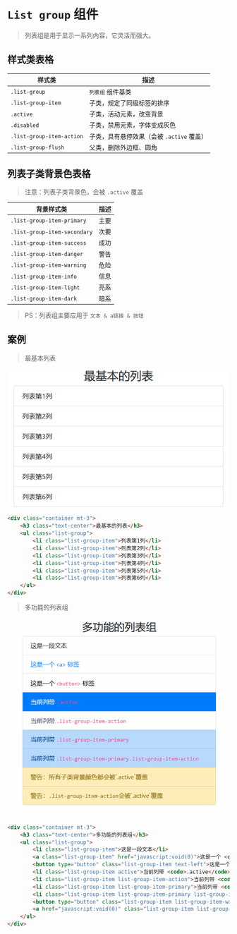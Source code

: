 # `List group` 组件

> 列表组是用于显示一系列内容，它灵活而强大。

## 样式类表格

| 样式类                    | 描述                                      |
| ------------------------- | ----------------------------------------- |
| `.list-group`             | `列表组` 组件基类                         |
| `.list-group-item`        | 子类，规定了同级标签的排序                |
| `.active`                 | 子类，活动元素，改变背景                  |
| `.disabled`               | 子类，禁用元素，字体变成灰色              |
| `.list-group-item-action` | 子类，具有悬停效果（会被 `.active` 覆盖） |
| `.list-group-flush`       | 父类，删除外边框、圆角                    |

## 列表子类背景色表格

> 注意：列表子类背景色，会被 `.active` 覆盖

| 背景样式类                   | 描述 |
| ---------------------------- | ---- |
| `.list-group-item-primary`   | 主要 |
| `.list-group-item-secondary` | 次要 |
| `.list-group-item-success`   | 成功 |
| `.list-group-item-danger`    | 警告 |
| `.list-group-item-warning`   | 危险 |
| `.list-group-item-info`      | 信息 |
| `.list-group-item-light`     | 亮系 |
| `.list-group-item-dark`      | 暗系 |

> PS：列表组主要应用于 `文本 & a链接 & 按钮`

## 案例

> 最基本列表

![列表组-基本](./static/列表组-基本.png)

```html
<div class="container mt-3">
    <h3 class="text-center">最基本的列表</h3>
    <ul class="list-group">
        <li class="list-group-item">列表第1列</li>
        <li class="list-group-item">列表第2列</li>
        <li class="list-group-item">列表第3列</li>
        <li class="list-group-item">列表第4列</li>
        <li class="list-group-item">列表第5列</li>
        <li class="list-group-item">列表第6列</li>
    </ul>
</div>
```

> 多功能的列表组

![多功能列表](./static/列表组-多功能列表.gif)

```html
<div class="container mt-3">
    <h3 class="text-center">多功能的列表组</h3>
    <ul class="list-group">
        <li class="list-group-item">这是一段文本</li>
        <a class="list-group-item" href="javascript:void(0)">这是一个 <code>&lt;a&gt;</code> 标签</a>
        <button type="button" class="list-group-item text-left">这是一个 <code>&lt;button&gt;</code> 标签</button>
        <li class="list-group-item active">当前列带 <code>.active</code></li>
        <li class="list-group-item list-group-item-action">当前列带 <code>.list-group-item-action</code></li>
        <li class="list-group-item list-group-item-primary">当前列带 <code>.list-group-item-primary</code></li>
        <li class="list-group-item list-group-item-primary list-group-item-action">当前列带 <code>.list-group-item-primary.list-group-item-action</code></li>
        <button type="button" class="list-group-item list-group-item-warning list-group-item-action">警告：所有子类背景颜色都会被`.active`覆盖</button>
        <a href="javascript:void(0)" class="list-group-item list-group-item-warning list-group-item-action">警告：<code>.list-group-item-action</code>会被`.active`覆盖</a>
    </ul>
</div>
```
